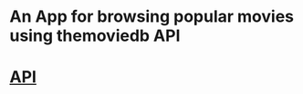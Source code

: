 # An App for browsing popular movies using themoviedb API
[API](https://developers.themoviedb.org/3/getting-started/introduction)
=================
